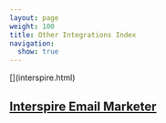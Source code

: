 ```yaml
---
layout: page
weight: 100
title: Other Integrations Index
navigation:
  show: true
---
```


<div markdown="1" class="row-fluid">
<div markdown="1" class="span4 well callout">
[<span class="pull-right icon-17"></span>](interspire.html)

## [Interspire Email Marketer](interspire.html)

</div>
</div>

